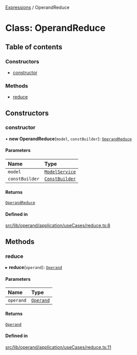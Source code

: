 [Expressions](../README.md) / OperandReduce

# Class: OperandReduce

## Table of contents

### Constructors

- [constructor](OperandReduce.md#constructor)

### Methods

- [reduce](OperandReduce.md#reduce)

## Constructors

### constructor

• **new OperandReduce**(`model`, `constBuilder`): [`OperandReduce`](OperandReduce.md)

#### Parameters

| Name | Type |
| :------ | :------ |
| `model` | [`ModelService`](../interfaces/ModelService.md) |
| `constBuilder` | [`ConstBuilder`](../interfaces/ConstBuilder.md) |

#### Returns

[`OperandReduce`](OperandReduce.md)

#### Defined in

[src/lib/operand/application/useCases/reduce.ts:8](https://github.com/data7expressions/3xpr/blob/95c7d152921f5a8f5f272209d2eafc5adcde5f98/src/lib/operand/application/useCases/reduce.ts#L8)

## Methods

### reduce

▸ **reduce**(`operand`): [`Operand`](Operand.md)

#### Parameters

| Name | Type |
| :------ | :------ |
| `operand` | [`Operand`](Operand.md) |

#### Returns

[`Operand`](Operand.md)

#### Defined in

[src/lib/operand/application/useCases/reduce.ts:11](https://github.com/data7expressions/3xpr/blob/95c7d152921f5a8f5f272209d2eafc5adcde5f98/src/lib/operand/application/useCases/reduce.ts#L11)
